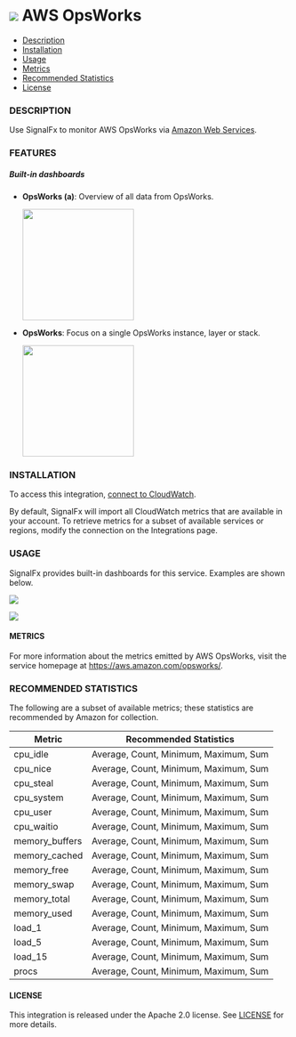# ![](./img/integration_awsopsworks.png) AWS OpsWorks

- [Description](#description)
- [Installation](#installation)
- [Usage](#usage)
- [Metrics](#metrics)
- [Recommended Statistics](#recommended-statistics)
- [License](#license)

### DESCRIPTION

Use SignalFx to monitor AWS OpsWorks via [Amazon Web Services](https://github.com/signalfx/integrations/tree/master/aws)[](sfx_link:aws).

### FEATURES

##### Built-in dashboards

- **OpsWorks (a)**: Overview of all data from OpsWorks.

  [<img src='./img/dashboard_opsworks_a.png' width=200px>](./img/dashboard_opsworks_a.png)

- **OpsWorks**: Focus on a single OpsWorks instance, layer or stack.

  [<img src='./img/dashboard_opsworks_instance.png' width=200px>](./img/dashboard_opsworks_instance.png)

### INSTALLATION

To access this integration, [connect to CloudWatch](https://github.com/signalfx/integrations/tree/master/aws)[](sfx_link:aws).

By default, SignalFx will import all CloudWatch metrics that are available in your account. To retrieve metrics for a subset of available services or regions, modify the connection on the Integrations page.

### USAGE

SignalFx provides built-in dashboards for this service. Examples are shown below.

![](./img/dashboard_opsworks_a.png)

![](./img/dashboard_opsworks_instance.png)

#### METRICS

For more information about the metrics emitted by AWS OpsWorks, visit the service homepage at <a target="_blank" href="https://aws.amazon.com/opsworks/">https://aws.amazon.com/opsworks/</a>.

<!--- METRICS --->
### RECOMMENDED STATISTICS

The following are a subset of available metrics; these statistics are recommended by Amazon for collection.

| Metric         | Recommended Statistics                |
| -------------- | ------------------------------------- |
| cpu_idle       | Average, Count, Minimum, Maximum, Sum |
| cpu_nice       | Average, Count, Minimum, Maximum, Sum |
| cpu_steal      | Average, Count, Minimum, Maximum, Sum |
| cpu_system     | Average, Count, Minimum, Maximum, Sum |
| cpu_user       | Average, Count, Minimum, Maximum, Sum |
| cpu_waitio     | Average, Count, Minimum, Maximum, Sum |
| memory_buffers | Average, Count, Minimum, Maximum, Sum |
| memory_cached  | Average, Count, Minimum, Maximum, Sum |
| memory_free    | Average, Count, Minimum, Maximum, Sum |
| memory_swap    | Average, Count, Minimum, Maximum, Sum |
| memory_total   | Average, Count, Minimum, Maximum, Sum |
| memory_used    | Average, Count, Minimum, Maximum, Sum |
| load_1         | Average, Count, Minimum, Maximum, Sum |
| load_5         | Average, Count, Minimum, Maximum, Sum |
| load_15        | Average, Count, Minimum, Maximum, Sum |
| procs          | Average, Count, Minimum, Maximum, Sum |


#### LICENSE

This integration is released under the Apache 2.0 license. See [LICENSE](./LICENSE) for more details.
